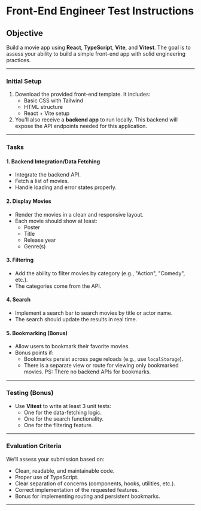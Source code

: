 # Front-End Engineer Test Instructions

## Objective  

Build a movie app using **React**, **TypeScript**, **Vite**, and **Vitest**. The goal is to assess your ability to build a simple front-end app with solid engineering practices.

---

### Initial Setup

1. Download the provided front-end template. It includes:
   - Basic CSS with Tailwind
   - HTML structure
   - React + Vite setup
2. You'll also receive a **backend app** to run locally. This backend will expose the API endpoints needed for this application.

---

### Tasks

#### 1. Backend Integration/Data Fetching

- Integrate the backend API.
- Fetch a list of movies.
- Handle loading and error states properly.

#### 2. Display Movies

- Render the movies in a clean and responsive layout.
- Each movie should show at least:
  - Poster
  - Title
  - Release year
  - Genre(s)

#### 3. Filtering

- Add the ability to filter movies by category (e.g., "Action", "Comedy", etc.).
- The categories come from the API.

#### 4. Search

- Implement a search bar to search movies by title or actor name.
- The search should update the results in real time.

#### 5. Bookmarking (Bonus)

- Allow users to bookmark their favorite movies.
- Bonus points if:
  - Bookmarks persist across page reloads (e.g., use `localStorage`).
  - There is a separate view or route for viewing only bookmarked movies.
PS: There no backend APIs for bookmarks.

---

### Testing (Bonus)

- Use **Vitest** to write at least 3 unit tests:
  - One for the data-fetching logic.
  - One for the search functionality.
  - One for the filtering feature.

---

### Evaluation Criteria

We’ll assess your submission based on:

- Clean, readable, and maintainable code.
- Proper use of TypeScript.
- Clear separation of concerns (components, hooks, utilities, etc.).
- Correct implementation of the requested features.
- Bonus for implementing routing and persistent bookmarks.

---
